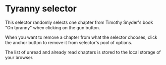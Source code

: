# Tyranny selector

This selector randomly selects one chapter from Timothy Snyder's book "On tyranny" when clicking on the gun button.

When you want to remove a chapter from what the selector chooses, click the anchor button to remove it from selector's pool of options.

The list of unread and already read chapters is stored to the local storage of your browser.